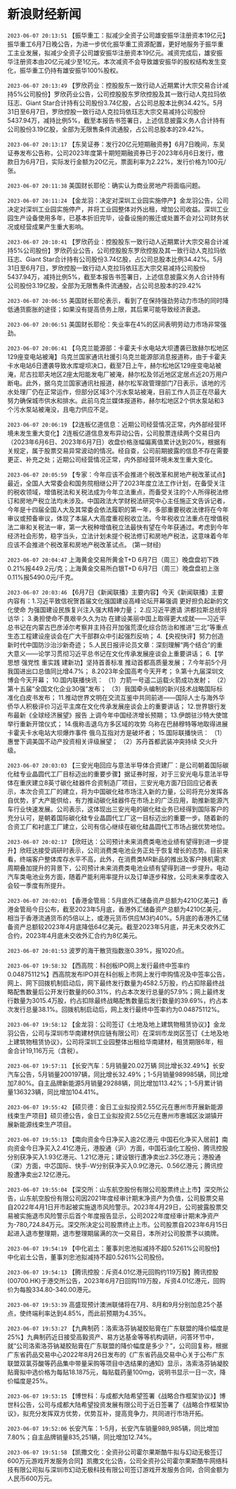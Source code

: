 # 新浪财经新闻
`2023-06-07 20:13:51` 【振华重工：拟减少全资子公司雄安振华注册资本19亿元】振华重工6月7日晚公告，为进一步优化振华重工资源配置，更好地服务于振华重工主业发展，拟减少全资子公司雄安振华注册资本19亿元。减资完成后，雄安振华注册资本由20亿元减少至1亿元。本次减资不会导致雄安振华的股权结构发生变化，振华重工仍持有雄安振华100%股权。

`2023-06-07 20:13:49` 【罗欣药业：控股股东一致行动人近期累计大宗交易合计减持5%公司股份】罗欣药业公告，公司控股股东罗欣控股及其一致行动人克拉玛依珏志、Giant Star合计持有公司股份3.74亿股，占公司总股本比例34.42%。5月31日至6月7日，罗欣控股一致行动人克拉玛依珏志大宗交易减持公司股份5437.94万，减持比例5%，截至本报告书签署日，上述信息披露义务人合计持有公司股份3.19亿股，全部为无限售条件流通股，占公司总股本的29.42%。

`2023-06-07 20:13:17` 【东吴证券：发行20亿元短期融资券】6月7日晚间，东吴证券发布公告称，公司2023年度第十期短期融资券已于2023年6月6日发行，缴款日为6月7日，实际发行金额为20亿元，票面利率为2.22%，发行价格为100元/张。

`2023-06-07 20:11:38` 美国财长耶伦：确实认为商业房地产将面临问题。

`2023-06-07 20:11:24` 【金龙羽：决定对深圳工业园实施停产】金龙羽公告，公司决定对深圳工业园实施停产，并将工业园整体对外出租，增加公司收益。深圳工业园生产设备使用多年，已基本折旧完毕，设备设施的搬迁或处置不会对公司财务状况或经营成果产生重大影响。

`2023-06-07 20:10:41` 【罗欣药业：控股股东一致行动人近期累计大宗交易合计减持5%公司股份】罗欣药业公告，公司控股股东罗欣控股及其一致行动人克拉玛依珏志、Giant Star合计持有公司股份3.74亿股，占公司总股本比例34.42%。5月31日至6月7日，罗欣控股一致行动人克拉玛依珏志大宗交易减持公司股份5437.94万，减持比例5%，截至本报告书签署日，上述信息披露义务人合计持有公司股份3.19亿股，全部为无限售条件流通股，占公司总股本的29.42%

`2023-06-07 20:06:55` 美国财长耶伦表示，看到了在保持强劲劳动力市场的同时降低通货膨胀的途径；如果没有提高债务上限，其后果可能导致经济衰退。

`2023-06-07 20:06:51` 美国财长耶伦：失业率在4%的区间表明劳动力市场非常强劲。

`2023-06-07 20:06:41` 【乌克兰能源部：卡霍夫卡水电站大坝遭袭已致赫尔松地区129座变电站被淹】乌克兰国家通讯社援引乌克兰能源部消息报道称，由于卡霍夫卡水电站6日遭袭导致水库堤坝决口，截至7日上午，赫尔松地区129座变电站被淹，尼古拉耶夫地区2座太阳能发电厂被淹，赫尔松及邻近地区定居点近20万用户断电。此外，据乌克兰国家通讯社报道，赫尔松军政管理部门7日表示，该地的污水处理厂仍在正常运作，但部分区域3个污水泵站被淹，目前工作人员正在尽最大努力确保城市供水和排水。此前乌克兰媒体报道称，赫尔松地区2个供水泵站和3个污水泵站被淹没，且电力供应不足。

`2023-06-07 20:06:19` 【2连板亿道信息：近期公司经营情况正常，内外部经营环境未发生重大变化】2连板亿道信息发布异动公告，公司股票连续两个交易日内（2023年6月6日、2023年6月7日）收盘价格涨幅偏离值累计达到20%，根据有关规定，属于股票交易异常波动的情况。经自查，公司前期披露的信息不存在需要更正、补充之处；近期公司经营情况正常，内外部经营环境未发生重大变化。

`2023-06-07 20:05:59` 【专家：今年应该不会推进个税改革和房地产税改革试点】最近，全国人大常委会和国务院相继公开了2023年度立法工作计划，在备受关注的税收领域，增值税法和关税法成为今年立法重点，而备受关注的个人所得税法修订和房地产税立法均未涉及。中国政法大学财税法研究中心主任施正文告诉记者，今年是十四届全国人大及其常委会依法履职的第一年，多部重要税收法律将在今年审议或预备审议，体现了本届人大高度重视税收立法。今年税收立法重点在增值税法二审和关税法一审，第一大税种增值税立法最快有望在今年获通过。考虑到今年经济社会形势，稳字当头，立法计划未提个税法修订和房地产税法，这意味着今年应该不会推进个税改革和房地产税改革试点。 (第一财经)

`2023-06-07 20:04:47` 上海黄金交易所黄金T+D 6月7日（周三）晚盘盘初下跌0.21%报449.2元/克；上海黄金交易所白银T+D 6月7日（周三）晚盘盘初上涨0.11%报5490.0元/千克。

`2023-06-07 20:03:46` 【6月7日《新闻联播》主要内容】今天《新闻联播》主要内容有：1.习近平致信祝贺首届文化强国建设高峰论坛开幕强调 更好担负起新的文化使命 为强国建设民族复兴注入强大精神力量； 2.应习近平邀请 洪都拉斯总统将访华； 3.勇担使命不畏艰辛久久为功 在建设美丽中国上取得更大成就——习近平总书记在内蒙古巴彦淖尔考察并主持召开加强荒漠化综合防治和推进“三北”等重点生态工程建设座谈会在广大干部群众中引起强烈反响； 4.【央视快评】努力创造新时代中国防沙治沙新奇迹； 5.人民日报评论员文章：深刻理解“两个结合”的重大意义——论学习贯彻习近平总书记在文化传承发展座谈会上重要讲话； 6.【学思想 强党性 重实践 建新功】坚持首善标准 推动首都高质量发展； 7.今年前5个月我国进出口总值同比增4.7%； 8.2023年全国高考今天开考； 9.第十九届深圳文博会今天开幕； 10.国内联播快讯： （1）力箭一号遥二运载火箭成功发射； （2）第十五届“全国文化企业30强”发布； （3）我国牵头编制的新兴技术战略国际标准化白皮书发布； 11.推动世界文明在交流互鉴中共同前进——国际人士与海外华侨华人积极评价习近平主席在文化传承发展座谈会上的重要讲话； 12.世界银行发布最新《全球经济展望》报告 上调今年中国经济增长预期； 13.伊朗驻沙特大使馆举行重新开馆仪式； 14.俄称击退乌方多区域的攻势 乌称在巴赫穆特等地取得进展 卡霍夫卡水电站大坝爆炸事件 俄乌互指对方是破坏者； 15.国际联播快讯： （1）惠誉下调美国不动产投资相关评级展望； （2）苏丹首都武装冲突持续 交火升级。

`2023-06-07 20:03:03` 【三安光电回应与意法半导体合资建厂：是公司朝着国际碳化硅专业晶圆代工厂目标迈出的重要步骤】据证券时报，对于三安光电与意法半导体在重庆建立8英寸碳化硅器件合资制造厂项目，三安光电方面7日回应记者表示，本次合资工厂的建立，将为中国碳化硅市场注入新的力量，公司将充分发挥各自优势，扩大产能供给，有力推动碳化硅器件在市场上的广泛应用，助推新能源汽车行业快速发展。公司表示，这体现出三安光电的碳化硅业务已经得到国际客户的充分认可，是朝着国际碳化硅专业晶圆代工厂这一目标迈出的重要一步。随着新的合资工厂和衬底工厂建立，公司有信心继续在碳化硅晶圆代工市场占据优势地位。

`2023-06-07 20:02:17` 【欣旺达：公司预计未来消费类电池业绩有望得到进一步提升】欣旺达接受调研时表示，公司消费类电池业务正处于恢复增长的态势。目前来看，终端客户整体库存水平不高，此外，在消费类MR新品的推出及客户换机需求周期叠加提升的背景下，公司预计未来消费类电池业绩有望得到进一步提升。电动汽车类电池业务方面，随着产能利用率提升以及订单逐步释放，公司未来季度收入会较一季度有所提升。

`2023-06-07 20:02:01` 【香港金管局：5月底外汇储备资产总额为4210亿美元】香港金管局今日公布，截至2023年5月底，香港外汇储备资产总额为4210亿美元，相当于香港流通货币的5倍以上，或港元货币供应M3约40%。5月底的香港外汇储备资产总额较2023年4月底降低64亿美元。截至2023年5月底，并无未交收外汇合约，2023年4月底未交收外汇合约为8亿美元。

`2023-06-07 20:01:53` 波罗的海干散货指数涨0.39%，报1020点。

`2023-06-07 19:58:32` 【西高院：科创板IPO网上发行最终中签率约0.04875112%】西高院发布IPO并在科创板上市网上发行申购情况及中签率公告，网上、网下回拨机制启动后，网下最终发行数量为4582.5万股，约占扣除最终战略配售数量后公开发行数量的60.31%，约占本次发行总量的57.9%；网上最终发行数量为3015.4万股，约占扣除最终战略配售数量后发行数量的39.69%，约占本次发行总量38.1%。回拨机制启动后，网上发行最终中签率约为0.04875112%。

`2023-06-07 19:58:12` 【金龙羽：公司签订《土地及地上建筑物租赁协议》】金龙羽公告，公司与深圳市华南建材供应链有限公司）在深圳市龙岗区签订《土地及地上建筑物租赁协议》，公司将深圳工业园整体出租给华南建材，租赁期限6年，租金合计19,116万元（含税）。

`2023-06-07 19:57:11` 【长安汽车：5月销量20.02万辆 同比增长32.49%】长安汽车公告，5月销量200197辆，同比增长32.49%；1-5月销量989985辆，同比增加7.80%。自主品牌新能源5月销量29288辆，同比增加113.42%；1-5月累计销量136323辆，同比增加104.41%。

`2023-06-07 19:55:42` 【硕贝德：金日工业拟投资2.55亿元在惠州市开展新能源线束生产项目】硕贝德公告，金日工业拟投资2.55亿元在惠州市惠城区汝湖镇开展新能源线束生产项目。

`2023-06-07 19:55:13` 【南向资金今日净买入逾2亿港元 中国石化净买入居前】南向资金今日净买入2.41亿港元，港股通（沪）方面，中国石油化工股份、腾讯控股分别获净买入1.93亿港元、1.21亿港元；建设银行遭净卖出2.35亿港元；港股通（深）方面，中芯国际、快手-W分别获净买入0.9亿港元、0.56亿港元；腾讯控股遭净卖出2.12亿港元。

`2023-06-07 19:55:04` 【深交所：山东航空股份有限公司股票终止上市】深交所公告，山东航空股份有限公司因2021年度经审计期末净资产为负值，公司股票交易自2022年4月1日开市起被实施退市风险警示。2023年4月29日，公司披露股票交易被实施退市风险警示后首个年度报告显示，公司2022年度经审计期末净资产为-780,724.84万元。深交所决定公司股票终止上市。公司股票自2023年6月15日起进入退市整理期，退市整理期届满的次一交易日，本所对公司股票予以摘牌。

`2023-06-07 19:54:19` 【中化岩土：董事刘忠池拟减持不超0.5261%公司股份】中化岩土公告，董事刘忠池拟减持不超0.5261%公司股份。

`2023-06-07 19:54:13` 【腾讯控股：斥资4.01亿港元回购约119万股】腾讯控股(00700.HK)于港交所公告，2023年6月7日回购119万股，斥资4.01亿港元，回购价为每股334.80-340.00港元。

`2023-06-07 19:53:39` 高盛现预计澳洲联储将在7月、8月和9月分别加息25个基点，使终端利率达到4.85%，而此前预期为4.35%。

`2023-06-07 19:53:27` 【九典制药：洛索洛芬钠凝胶贴膏在广东联盟的降价幅度是25%】九典制药近日接受高毅资产、易方达基金等等机构调研，问答环节中，就“公司洛索洛芬钠凝胶贴膏在广东联盟的降价幅度是多少？”，公司回复称，根据广东省药品交易中心2022年8月26日发布的《广东省药品交易中心关于公布广东联盟双氯芬酸等药品集中带量采购等项目中选结果的通知》显示，洛索洛芬钠凝胶贴膏拟中选价格为每贴18.1875元，每贴载药量100mg，说明书显示一日一次，降价幅度是25%。

`2023-06-07 19:53:15` 【博世科：与成都大陆希望签署《战略合作框架协议》】博世科公告，公司与成都大陆希望投资发展有限公司于近日签署了《战略合作框架协议》，拟充分发挥双方优势，优势互补，提高竞争力，共同进行市场开拓。

`2023-06-07 19:52:06` 长安汽车：1-5月，长安汽车销量989,985辆，同比增加7.80%；自主品牌销量835,251辆，同比增加12.74%。

`2023-06-07 19:51:58` 【凯撒文化：全资孙公司霍尔果斯酷牛拟与幻动无极签订600万元游戏开发服务合同】凯撒文化公告，公司全资孙公司霍尔果斯酷牛网络科技有限公司拟与深圳市幻动无极科技有限公司签订游戏开发服务合同，合同金额为人民币600万元。

